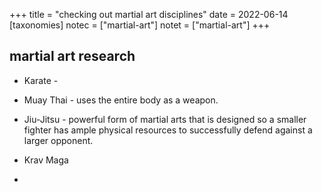 +++
title = "checking out martial art disciplines"
date = 2022-06-14
[taxonomies]
notec = ["martial-art"]
notet = ["martial-art"]
+++

## martial art research

* Karate - 

* Muay Thai - uses the entire body as a weapon.

*  Jiu-Jitsu - powerful form of martial arts that is designed so a smaller fighter has ample physical resources to successfully defend against a larger opponent.

* Krav Maga

* 
